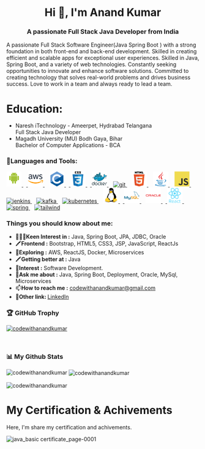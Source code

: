 <h1 align="center">Hi 👋, I'm Anand Kumar</h1>
<h3 align="center">A passionate Full Stack Java Developer from India</h3>


<p text-align="justify">A passionate Full Stack Software Engineer(Java Spring Boot ) with a strong foundation in both front-end and back-end development. Skilled in creating efficient and scalable apps for exceptional user experiences. Skilled in Java, Spring Boot, and a variety of web technologies. Constantly seeking opportunities to innovate and enhance software solutions. Committed to creating technology that solves real-world problems and drives business success. Love to work in a team and always ready to lead a team.
</p>
<h1>Education:</h1>
<ul>
 
  <li>Naresh iTechnology - Ameerpet, Hydrabad Telangana
  <br>
  Full Stack Java Developer 
  </li>
 <li>Magadh University (MU) Bodh Gaya, Bihar<br>Bachelor of Computer Applications - BCA</li>
</ul>

<h3 align="left">🚀Languages and Tools:</h3>
<p align="left"> <a href="https://github.com/codewithanandkumar" target="_blank" rel="noreferrer"> <img src="https://raw.githubusercontent.com/devicons/devicon/master/icons/android/android-original-wordmark.svg" alt="android" width="40" height="40"/> </a> &nbsp;&nbsp;<a href="https://github.com/codewithanandkumar/" target="_blank" rel="noreferrer"> <img src="https://raw.githubusercontent.com/devicons/devicon/master/icons/amazonwebservices/amazonwebservices-original-wordmark.svg" alt="aws" width="40" height="40"/> </a>&nbsp;&nbsp; <a href="https://github.com/codewithanandkumar/" target="_blank" rel="noreferrer"> <img src="https://raw.githubusercontent.com/devicons/devicon/master/icons/c/c-original.svg" alt="c" width="40" height="40"/> </a> &nbsp;&nbsp;<a href="https://github.com/codewithanandkumar/" target="_blank" rel="noreferrer"> <img src="https://raw.githubusercontent.com/devicons/devicon/master/icons/css3/css3-original-wordmark.svg" alt="css3" width="40" height="40"/> </a> &nbsp;&nbsp;<a href="https://github.com/codewithanandkumar/" target="_blank" rel="noreferrer"> <img src="https://raw.githubusercontent.com/devicons/devicon/master/icons/docker/docker-original-wordmark.svg" alt="docker" width="40" height="40"/> </a>&nbsp;&nbsp; <a href="https://github.com/codewithanandkumar/" target="_blank" rel="noreferrer"> <img src="https://www.vectorlogo.zone/logos/git-scm/git-scm-icon.svg" alt="git" width="40" height="40"/> </a>&nbsp;&nbsp; <a href="https://github.com/codewithanandkumar/" target="_blank" rel="noreferrer"> <img src="https://raw.githubusercontent.com/devicons/devicon/master/icons/html5/html5-original-wordmark.svg" alt="html5" width="40" height="40"/> </a>&nbsp;&nbsp; <a href="https://github.com/codewithanandkumar/" target="_blank" rel="noreferrer"> <img src="https://raw.githubusercontent.com/devicons/devicon/master/icons/java/java-original.svg" alt="java" width="40" height="40"/> </a>&nbsp;&nbsp;
 <a href="https://github.com/codewithanandkumar/" target="_blank" rel="noreferrer"> <img src="https://raw.githubusercontent.com/devicons/devicon/master/icons/javascript/javascript-original.svg" alt="javascript" width="40" height="40"/> </a> &nbsp;&nbsp;<a href="https://github.com/codewithanandkumar/" target="_blank" rel="noreferrer"> <img src="https://www.vectorlogo.zone/logos/jenkins/jenkins-icon.svg" alt="jenkins" width="40" height="40"/> </a>&nbsp;&nbsp; <a href="https://github.com/codewithanandkumar/" target="_blank" rel="noreferrer"> <img src="https://www.vectorlogo.zone/logos/apache_kafka/apache_kafka-icon.svg" alt="kafka" width="40" height="40"/> </a>&nbsp;&nbsp; <a href="https://github.com/codewithanandkumar/" target="_blank" rel="noreferrer"> <img src="https://www.vectorlogo.zone/logos/kubernetes/kubernetes-icon.svg" alt="kubernetes" width="40" height="40"/> </a>&nbsp;&nbsp; <a href="https://github.com/codewithanandkumar/" target="_blank" rel="noreferrer"> <img src="https://raw.githubusercontent.com/devicons/devicon/master/icons/linux/linux-original.svg" alt="linux" width="40" height="40"/> </a> &nbsp;&nbsp;<a href="https://github.com/codewithanandkumar/" target="_blank" rel="noreferrer"> <img src="https://raw.githubusercontent.com/devicons/devicon/master/icons/mysql/mysql-original-wordmark.svg" alt="mysql" width="40" height="40"/> </a>&nbsp;&nbsp; <a href="https://github.com/codewithanandkumar/" target="_blank" rel="noreferrer"> <img src="https://raw.githubusercontent.com/devicons/devicon/master/icons/oracle/oracle-original.svg" alt="oracle" width="40" height="40"/> </a> &nbsp;&nbsp;<a href="https://github.com/codewithanandkumar/" target="_blank" rel="noreferrer"> <img src="https://raw.githubusercontent.com/devicons/devicon/master/icons/react/react-original-wordmark.svg" alt="react" width="40" height="40"/> </a>&nbsp;&nbsp; <a href="https://github.com/codewithanandkumar/" target="_blank" rel="noreferrer"> <img src="https://www.vectorlogo.zone/logos/springio/springio-icon.svg" alt="spring" width="40" height="40"/> </a>&nbsp;&nbsp; <a href="https://github.com/codewithanandkumar/" target="_blank" rel="noreferrer"> <img src="https://www.vectorlogo.zone/logos/tailwindcss/tailwindcss-icon.svg" alt="tailwind" width="40" height="40"/> </a> </p>

<h3>Things you should know about me:</h3>
<ul>
 <li>👨🏽‍💻<b>Keen Interest in :</b> Java, Spring Boot, JPA, JDBC, Oracle</li>
 <li>🖍<b>Frontend :</b> Bootstrap, HTML5, CSS3, JSP, JavaScript, ReactJs</li>
 <li>🤔<b>Exploring :</b>  AWS, ReactJS, Docker, Microservices</li>
 <li>🖍<b>Getting better at :</b>  Java</li>
 <li>👀<b>Interest :</b> Software Development.</li>
 <li>💬<b>Ask me about :</b> Java, Spring Boot, Deployment, Oracle, MySql, Microservices</li>
 <li>📫<b>How to reach me :</b> <a href="mailto:someone@example.com">codewithanandkumar@gmail.com</a></li>
 <li>💬<b>Other link: </b> <a href="https://www.linkedin.com/in/codewithanand/">LinkedIn</a></li>
</ul>




<h3 align="left">🏆 GitHub Trophy</h3>
<p align="left"> <a href="https://github.com/ryo-ma/github-profile-trophy"><img src="https://github-profile-trophy.vercel.app/?username=codewithanandkumar" alt="codewithanandkumar" /></a> </p>

<p align="left"> <a href="https://twitter.com/" target="blank"><img src="https://img.shields.io/twitter/follow/?logo=twitter&style=for-the-badge" alt="" /></a> </p>

<h3 align="left">📊 My Github Stats</h3>
<p align="left">
</p>


<p><img align="left" src="https://github-readme-stats.vercel.app/api/top-langs?username=codewithanandkumar&show_icons=true&locale=en&layout=compact" alt="codewithanandkumar" /></p>

<p>&nbsp;<img align="center" src="https://github-readme-stats.vercel.app/api?username=codewithanandkumar&show_icons=true&locale=en" alt="codewithanandkumar" /></p>

<p><img align="center" src="https://github-readme-streak-stats.herokuapp.com/?user=codewithanandkumar&" alt="codewithanandkumar" /></p>

<h1>My Certification & Achivements</h1>
<p>Here, I'm share my certification and achivements.</p>

![java_basic certificate_page-0001](https://github.com/user-attachments/assets/0e2c4b16-3dae-415c-a8de-dd1f198eb9db)
